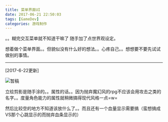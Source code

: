 ```yaml
---
title: 菜单界面UI
date: 2017-06-21 22:50:03
tags: [GameDev]
categories: 游戏制作
---
```

。。糊完交互菜单就不知道干嘛了 随手加了点世界观设定。


想着做个菜单界面。。但貌似没有什么好的想法。。心疼自己。。想想要不要先试试做别的事情。
***
[2017-6-22更新]
<!--more-->
![暂稿](/Menu-ui/menu.png)


立绘剪影是随手涂的。。属性的话。。因为抛弃魔幻风的rpg不应该会用攻击之类的名字。。度量角色能力的属性就稍微搞得现代风格一点=w=


然后比较空的地方不知道该放什么了。。而且还有一个血量显示需要搞（蛮想搞成VS那个心跳显示的而抛弃血条显示的）


